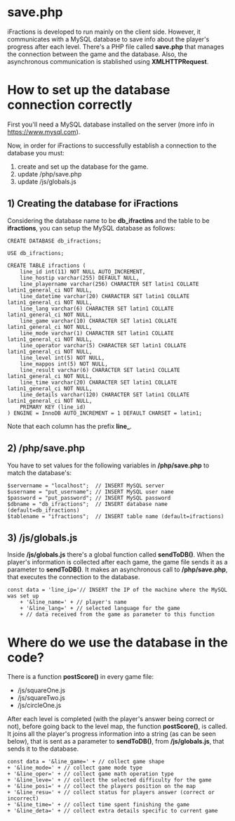 #  save.php

iFractions is developed to run mainly on the client side. However, it communicates with a MySQL database to save info about the player's progress after each level. There's a PHP file called **save.php** that manages the connection between the game and the database. Also, the asynchronous communication is stablished using **XMLHTTPRequest**.

# How to set up the database connection correctly

First you'll need a MySQL database installed on the server (more info in https://www.mysql.com).

Now, in order for iFractions to successfully establish a connection to the database you must:

1. create and set up the database for the game.
2. update /php/save.php 
3. update /js/globals.js

## 1) Creating the database for iFractions

Considering the database name to be **db_ifractins** and the table to be **ifractions**, you can setup the MySQL database as follows:

	CREATE DATABASE db_ifractions;

	USE db_ifractions;

	CREATE TABLE ifractions (
		line_id int(11) NOT NULL AUTO_INCREMENT,
		line_hostip varchar(255) DEFAULT NULL,
		line_playername varchar(256) CHARACTER SET latin1 COLLATE latin1_general_ci NOT NULL,
		line_datetime varchar(20) CHARACTER SET latin1 COLLATE latin1_general_ci NOT NULL,
		line_lang varchar(6) CHARACTER SET latin1 COLLATE latin1_general_ci NOT NULL,
		line_game varchar(10) CHARACTER SET latin1 COLLATE latin1_general_ci NOT NULL,
		line_mode varchar(1) CHARACTER SET latin1 COLLATE latin1_general_ci NOT NULL,
		line_operator varchar(5) CHARACTER SET latin1 COLLATE latin1_general_ci NOT NULL,
		line_level int(5) NOT NULL,
		line_mappos int(5) NOT NULL,
		line_result varchar(6) CHARACTER SET latin1 COLLATE latin1_general_ci NOT NULL,
		line_time varchar(20) CHARACTER SET latin1 COLLATE latin1_general_ci NOT NULL,
		line_details varchar(120) CHARACTER SET latin1 COLLATE latin1_general_ci NOT NULL,
		PRIMARY KEY (line_id)
	) ENGINE = InnoDB AUTO_INCREMENT = 1 DEFAULT CHARSET = latin1;

Note that each column has the prefix **line_**.

## 2) /php/save.php

You have to set values for the following variables in **/php/save.php** to match the database's:

	$servername = "localhost"; 	// INSERT MySQL server
	$username = "put_username";	// INSERT MySQL user name
	$password = "put_password";	// INSERT MySQL password
	$dbname = "db_ifractions";	// INSERT database name (default=db_ifractions) 
	$tablename = "ifractions";	// INSERT table name (default=ifractions)

## 3) /js/globals.js

Inside **/js/globals.js** there's a global function called **sendToDB()**. When the player's information is collected after each game, the game file sends it as a parameter to **sendToDB()**. It makes an asynchronous call to **/php/save.php**, that executes the connection to the database.

	const data = 'line_ip='// INSERT the IP of the machine where the MySQL was set up
		+ '&line_name=' + // player's name
		+ '&line_lang=' + // selected language for the game
		+ // data received from the game as parameter to this function


# Where do we use the database in the code?

There is a function **postScore()** in every game file:
* /js/squareOne.js
* /js/squareTwo.js
* /js/circleOne.js

After each level is completed (with the player's answer being correct or not), before going back to the level map, the function **postScore()**, is called. It joins all the player's progress information into a string (as can be seen below), that is sent as a parameter to **sendToDB()**, from **/js/globals.js**, that sends it to the database.

	const data = '&line_game=' + // collect game shape
	+ '&line_mode=' + // collect game mode type
	+ '&line_oper=' + // collect game math operation type
	+ '&line_leve=' + // collect the selected difficulty for the game
	+ '&line_posi=' + // collect the players position on the map
	+ '&line_resu=' + // collect status for players answer (correct or incorrect)
	+ '&line_time=' + // collect time spent finishing the game
	+ '&line_deta=' + // collect extra details specific to current game
